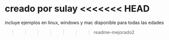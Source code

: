 creado por sulay
<<<<<<< HEAD
=======
incluye ejemplos en linux, windows y mac
disponible para todas las edades
>>>>>>> readme-mejorado2

